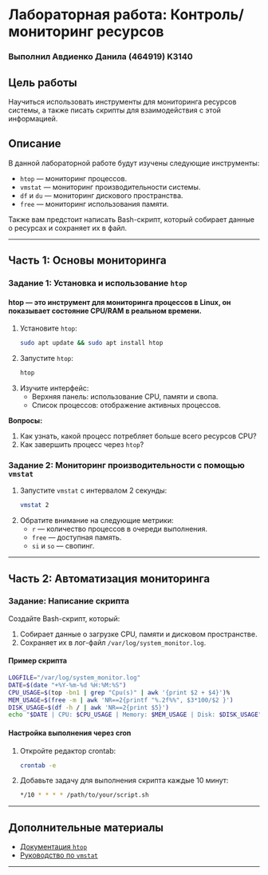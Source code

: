 # Лабораторная работа: Контроль/мониторинг ресурсов 
### Выполнил Авдиенко Данила (464919) K3140

## Цель работы
Научиться использовать инструменты для мониторинга ресурсов системы, а также писать скрипты для взаимодействия с этой информацией.

## Описание
В данной лабораторной работе будут изучены следующие инструменты:
- `htop` — мониторинг процессов.
- `vmstat` — мониторинг производительности системы.
- `df` и `du` — мониторинг дискового пространства.
- `free` — мониторинг использования памяти.

Также вам предстоит написать Bash-скрипт, который собирает данные о ресурсах и сохраняет их в файл.

---

## Часть 1: Основы мониторинга
### Задание 1: Установка и использование `htop`
#### htop — это инструмент для мониторинга процессов в Linux, он показывает состояние CPU/RAM в реальном времени.
1. Установите `htop`:
   ```bash
   sudo apt update && sudo apt install htop
   ```
2. Запустите `htop`:
   ```bash
   htop
   ```
3. Изучите интерфейс:
   - Верхняя панель: использование CPU, памяти и свопа.
   - Список процессов: отображение активных процессов.

**Вопросы:**
1. Как узнать, какой процесс потребляет больше всего ресурсов CPU?
2. Как завершить процесс через `htop`?

### Задание 2: Мониторинг производительности с помощью `vmstat`
1. Запустите `vmstat` с интервалом 2 секунды:
   ```bash
   vmstat 2
   ```
2. Обратите внимание на следующие метрики:
   - `r` — количество процессов в очереди выполнения.
   - `free` — доступная память.
   - `si` и `so` — свопинг.

---

## Часть 2: Автоматизация мониторинга

### Задание: Написание скрипта
Создайте Bash-скрипт, который:
1. Собирает данные о загрузке CPU, памяти и дисковом пространстве.
2. Сохраняет их в лог-файл `/var/log/system_monitor.log`.

#### Пример скрипта
```bash
LOGFILE="/var/log/system_monitor.log"
DATE=$(date "+%Y-%m-%d %H:%M:%S")
CPU_USAGE=$(top -bn1 | grep "Cpu(s)" | awk '{print $2 + $4}')%
MEM_USAGE=$(free -m | awk 'NR==2{printf "%.2f%%", $3*100/$2 }')
DISK_USAGE=$(df -h / | awk 'NR==2{print $5}')
echo "$DATE | CPU: $CPU_USAGE | Memory: $MEM_USAGE | Disk: $DISK_USAGE" >> $LOGFILE
```

#### Настройка выполнения через cron
1. Откройте редактор crontab:
   ```bash
   crontab -e
   ```
2. Добавьте задачу для выполнения скрипта каждые 10 минут:
   ```bash
   */10 * * * * /path/to/your/script.sh
   ```

---

## Дополнительные материалы
- [Документация `htop`](https://htop.dev/)
- [Руководство по `vmstat`](https://man7.org/linux/man-pages/man8/vmstat.8.html)

---
